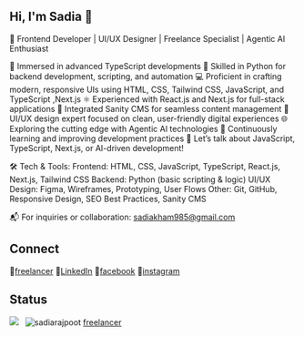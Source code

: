 ## Hi, I'm Sadia 👋

🚀 Frontend Developer | UI/UX Designer | Freelance Specialist | Agentic AI Enthusiast

🔭 Immersed in advanced TypeScript developments
🧠 Skilled in Python for backend development, scripting, and automation
💻 Proficient in crafting modern, responsive UIs using HTML, CSS, Tailwind CSS, JavaScript, and TypeScript ,Next.js
⚛️ Experienced with React.js and Next.js for full-stack applications
🧩 Integrated Sanity CMS for seamless content management
🎨 UI/UX design expert focused on clean, user-friendly digital experiences
🌐 Exploring the cutting edge with Agentic AI technologies
🌱 Continuously learning and improving development practices
💬 Let’s talk about JavaScript, TypeScript, Next.js, or AI-driven development!

🛠️ Tech & Tools:
Frontend: HTML, CSS, JavaScript, TypeScript, React.js, Next.js, Tailwind CSS
Backend: Python (basic scripting & logic)
UI/UX Design: Figma, Wireframes, Prototyping, User Flows
Other: Git, GitHub, Responsive Design, SEO Best Practices, Sanity CMS

📬 For inquiries or collaboration: sadiakham985@gmail.com
## Connect
 🔗[freelancer](https://www.freelancer.com/u/sadiak808)
 🔗[LinkedIn](https://www.linkedin.com/in/sadiakhn/)
 🔗[facebook](https://www.facebook.com/profile.php?id=61557371273415)
🔗[instagram](https://www.instagram.com/sadiakhan9433/?next=%2F&hl=en)

## Status

<a href="https://wakatime.com/@sadiarajpoot"><img src="https://wakatime.com/badge/user/018ee617-2dc5-4def-913b-d11b3bfb9ad0.svg?style=for-the-badge" /></a>
&nbsp; <img src="https://komarev.com/ghpvc/?username=sadiarajpoot&label=Profile%20views&color=11eb11&style=for-the-badge"
		alt="sadiarajpoot" />
<a href="https://www.freelancer.com/u/sadiak808">freelancer</a>
